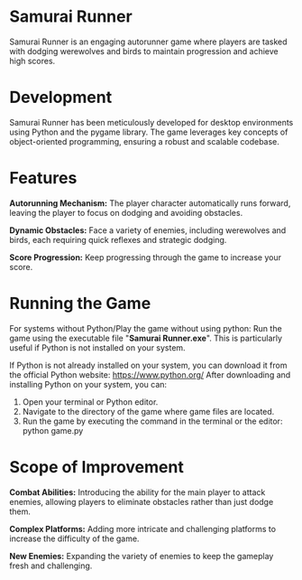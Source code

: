 # Samurai Runner
Samurai Runner is an engaging autorunner game where players are tasked with dodging werewolves and birds to maintain progression and achieve high scores.

# Development
Samurai Runner has been meticulously developed for desktop environments using Python and the pygame library.
The game leverages key concepts of object-oriented programming, ensuring a robust and scalable codebase.

# Features
**Autorunning Mechanism:** The player character automatically runs forward, leaving the player to focus on dodging and avoiding obstacles.

**Dynamic Obstacles:** Face a variety of enemies, including werewolves and birds, each requiring quick reflexes and strategic dodging.

**Score Progression:** Keep progressing through the game to increase your score.

# Running the Game
For systems without Python/Play the game without using python: Run the game using the executable file "**Samurai Runner.exe**". This is particularly useful if Python is not installed on your system.

If Python is not already installed on your system, you can download it from the official Python website: https://www.python.org/
After downloading and installing Python on your system, you can:
1. Open your terminal or Python editor.
2. Navigate to the directory of the game where game files are located.
3. Run the game by executing the command in the terminal or the editor: python game.py

# Scope of Improvement
**Combat Abilities:** Introducing the ability for the main player to attack enemies, allowing players to eliminate obstacles rather than just dodge them.

**Complex Platforms:** Adding more intricate and challenging platforms to increase the difficulty of the game.

**New Enemies:** Expanding the variety of enemies to keep the gameplay fresh and challenging.
